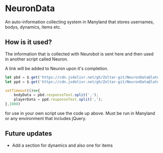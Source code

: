<h1>NeuronData</h1>

<p>An auto-information collecting system in Manyland that stores usernames, bodys, dynamics, items etc.</p>

<h2>How is it used?</h2>

<p>The information that is collected with Neurobot is sent here and then used in another script called Neuron.</p>
<p>A link will be added to Neuron upon it's completion.</p>

```js
let pbd = $.get('https://cdn.jsdelivr.net/gh/Zoltar-git/NeuronData@latest/Items/bodys.txt');
let ppd = $.get('https://cdn.jsdelivr.net/gh/Zoltar-git/NeuronData@latest/Player/players.txt');

setTimeout(()=>{
	bodyData = pbd.responseText.split(',');
	playerData = ppd.responseText.split(',');
},1000)
```
<p>for use in your own script use the code up above. Must be run in Manyland or any environment that includes jQuery.</p>

<h2>Future updates</h2>

  * Add a section for dynamics and also one for items
